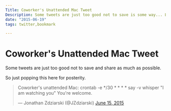 ```yaml
---
Title: Coworker's Unattended Mac Tweet
Description: Some tweets are just too good not to save is some way... Like this one.
date: "2015-06-19"
tags: twitter,bookmark

---
```


# Coworker's Unattended Mac Tweet

Some tweets are just too good not to save and share as much as possible.

So just popping this here for posterity.

<blockquote class="twitter-tweet" lang="en"><p lang="en" dir="ltr">Coworker&#39;s unattended Mac:&#10;&#10;crontab -e&#10;*/30 * * * * say -v whisper &quot;I am watching you&quot;&#10;&#10;You&#39;re welcome.</p>&mdash; Jonathan Zdziarski (@JZdziarski) <a href="https://twitter.com/JZdziarski/status/610554589872525312">June 15, 2015</a></blockquote>
<script async src="//platform.twitter.com/widgets.js" charset="utf-8"></script>
